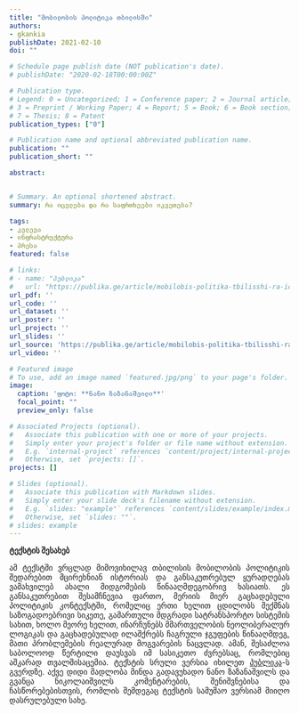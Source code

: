 ```yaml
---
title: "მობილობის პოლიტიკა თბილისში"
authors:
- gkankia
publishDate: 2021-02-10 
doi: ""

# Schedule page publish date (NOT publication's date).
# publishDate: "2020-02-18T00:00:00Z"

# Publication type.
# Legend: 0 = Uncategorized; 1 = Conference paper; 2 = Journal article;
# 3 = Preprint / Working Paper; 4 = Report; 5 = Book; 6 = Book section;
# 7 = Thesis; 8 = Patent
publication_types: ["0"]

# Publication name and optional abbreviated publication name.
publication: ""
publication_short: ""

abstract:


# Summary. An optional shortened abstract.
summary: რა იცვლება და რა საფრთხეები იკვეთება?

tags:
- კვლევა
- ინფრასტრუქტურა
- პრესა
featured: false

# links:
# - name: "პუბლიკა"
#   url: "https://publika.ge/article/mobilobis-politika-tbilisshi-ra-icvleba-da-ra-safrtkheebi-ikveteba/?fbclid=IwAR0MhBE_R23-he_txav0f5vyC5NEEsUE1Sso3h0xHozQnyGWpdJL_6UD1Po"
url_pdf: ''
url_code: ''
url_dataset: ''
url_poster: ''
url_project: ''
url_slides: ''
url_source: 'https://publika.ge/article/mobilobis-politika-tbilisshi-ra-icvleba-da-ra-safrtkheebi-ikveteba/?fbclid=IwAR0MhBE_R23-he_txav0f5vyC5NEEsUE1Sso3h0xHozQnyGWpdJL_6UD1Po'
url_video: ''

# Featured image
# To use, add an image named `featured.jpg/png` to your page's folder. 
image:
  caption: 'ფოტო: **ნანო ზაზანაშვილი**'
  focal_point: ""
  preview_only: false

# Associated Projects (optional).
#   Associate this publication with one or more of your projects.
#   Simply enter your project's folder or file name without extension.
#   E.g. `internal-project` references `content/project/internal-project/index.md`.
#   Otherwise, set `projects: []`.
projects: []

# Slides (optional).
#   Associate this publication with Markdown slides.
#   Simply enter your slide deck's filename without extension.
#   E.g. `slides: "example"` references `content/slides/example/index.md`.
#   Otherwise, set `slides: ""`.
# slides: example
---
```

**ტექსტის შესახებ**
<p align="justify">
    ამ ტექსტში ვრცლად მიმოვიხილავ თბილისის მობილობის პოლიტიკის შედარებით მცირეხნიან ისტორიას და განსაკუთრებულ ყურადღებას ვამახვილებ ახალი მიდგომების წინააღმდეგობრივ ხასიათს. ეს განსაკუთრებით შესამჩნევია ფართო, მერიის მიერ გაცხადებული პოლიტიკის კონტექსტში, რომელიც ერთი ხელით ცდილობს შექმნას საზოგადოებრივი სიკეთე, გამართული მდგრადი სატრანსპორტო სისტემის სახით, ხოლო მეორე ხელით, ინარჩუნებს მმართველობის ნეოლიბერალურ ლოგიკას და გაცხადებულად ილაშქრებს ჩაგრული ჯგუფების წინააღმდეგ, მათი პრობლემების რეალურად მოგვარების ნაცვლად. ამან, შესაძლოა საბოლოოდ წერტილი დაუსვას იმ სასიკეთო ძვრებსაც, რომლებიც აშკარად თვალშისაცემია.
    ტექსტის სრული ვერსია იხილეთ <a href="https://publika.ge/article/mobilobis-politika-tbilisshi-ra-icvleba-da-ra-safrtkheebi-ikveteba/?fbclid=IwAR0MhBE_R23-he_txav0f5vyC5NEEsUE1Sso3h0xHozQnyGWpdJL_6UD1Po">პუბლიკა</a>-ს გვერდზე. 
    აქვე დიდი მადლობა მინდა გადავუხადო ნანო ზაზანაშვილს და გვანცა ნიკოლაიშვილს კომენტარების, შენიშვნებისა და ჩასწორებებისთვის, რომლის შემდეგაც ტექსტის სამუშაო ვერსიამ მიიღო დასრულებული სახე.
</p>